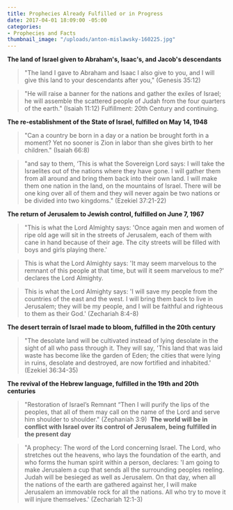 ```yaml
---
title: Prophecies Already Fulfilled or in Progress
date: 2017-04-01 18:09:00 -05:00
categories:
- Prophecies and Facts
thumbnail_image: "/uploads/anton-mislawsky-160225.jpg"
---
```


**The land of Israel given to Abraham's, Isaac's, and Jacob's descendants**

>"The land I gave to Abraham and Isaac I also give to you, and I will give this land to your descendants after you," (Genesis 35:12)

>"He will raise a banner for the nations and gather the exiles of Israel; he will assemble the scattered people of Judah from the four quarters of the earth." (Isaiah 11:12) Fulfillment: 20th Century and continuing.

**The re-establishment of the State of Israel, fulfilled on May 14, 1948**

>"Can a country be born in a day or a nation be brought forth in a moment? Yet no sooner is Zion in labor than she gives birth to her children." (Isaiah 66:8)

>"and say to them, ‘This is what the Sovereign Lord says: I will take the Israelites out of the nations where they have gone. I will gather them from all around and bring them back into their own land. I will make them one nation in the land, on the mountains of Israel. There will be one king over all of them and they will never again be two nations or be divided into two kingdoms." (Ezekiel 37:21-22)

**The return of Jerusalem to Jewish control, fulfilled on June 7, 1967**

> "This is what the Lord Almighty says: 'Once again men and women of ripe old age will sit in the streets of Jerusalem, each of them with cane in hand because of their age. The city streets will be filled with boys and girls playing there.'

>This is what the Lord Almighty says: 'It may seem marvelous to the remnant of this people at that time, but will it seem marvelous to me?' declares the Lord Almighty.

>This is what the Lord Almighty says: 'I will save my people from the countries of the east and the west. I will bring them back to live in Jerusalem; they will be my people, and I will be faithful and righteous to them as their God.' (Zechariah 8:4-8)

**The desert terrain of Israel made to bloom, fulfilled in the 20th century**

>"The desolate land will be cultivated instead of lying desolate in the sight of all who pass through it. They will say, 'This land that was laid waste has become like the garden of Eden; the cities that were lying in ruins, desolate and destroyed, are now fortified and inhabited.' (Ezekiel 36:34-35)

**The revival of the Hebrew language, fulfilled in the 19th and 20th centuries**

>"Restoration of Israel’s Remnant
“Then I will purify the lips of the peoples,
that all of them may call on the name of the Lord
and serve him shoulder to shoulder." (Zephaniah 3:9)
​
**The world will be in conflict with Israel over its control of Jerusalem, being fulfilled in the present day**

>"A prophecy: The word of the Lord concerning Israel.
The Lord, who stretches out the heavens, who lays the foundation of the earth, and who forms the human spirit within a person, declares: 'I am going to make Jerusalem a cup that sends all the surrounding peoples reeling. Judah will be besieged as well as Jerusalem. On that day, when all the nations of the earth are gathered against her, I will make Jerusalem an immovable rock for all the nations. All who try to move it will injure themselves.' (Zechariah 12:1-3)